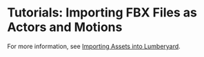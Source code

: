 # Tutorials: Importing FBX Files as Actors and Motions<a name="importing-fbx-files-as-actors-motions"></a>

For more information, see [Importing Assets into Lumberyard](asset-pipeline-importing.md)\.